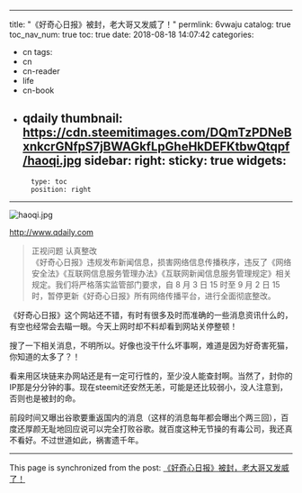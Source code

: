 
---
title: "《好奇心日报》被封，老大哥又发威了！"
permlink: 6vwaju
catalog: true
toc_nav_num: true
toc: true
date: 2018-08-18 14:07:42
categories:
- cn
tags:
- cn
- cn-reader
- life
- cn-book
- qdaily
thumbnail: https://cdn.steemitimages.com/DQmTzPDNeBxnkcrGNfpS7jBWAGkfLpGheHkDEFKtbwQtqpf/haoqi.jpg
sidebar:
    right:
        sticky: true
widgets:
    -
        type: toc
        position: right
---


![haoqi.jpg](https://cdn.steemitimages.com/DQmTzPDNeBxnkcrGNfpS7jBWAGkfLpGheHkDEFKtbwQtqpf/haoqi.jpg)

http://www.qdaily.com

>正视问题 认真整改  
>《好奇心日报》违规发布新闻信息，损害网络信息传播秩序，违反了《网络安全法》《互联网信息服务管理办法》《互联网新闻信息服务管理规定》相关规定。我们将严格落实监管部门要求，自 8 月 3 日 15 时至 9 月 2 日 15 时，暂停更新《好奇心日报》所有网络传播平台，进行全面彻底整改。

《好奇心日报》这个网站还不错，有时有很多及时而准确的一些消息资讯什么的，有空也经常会去瞄一眼。今天上网时却不料却看到网站关停整顿！

搜了一下相关消息，不明所以。好像也没干什么坏事啊，难道是因为好奇害死猫，你知道的太多了？！

看来用区块链来办网站还是有一定可行性的，至少没人能查封啊。当然了，封你的IP那是分分钟的事。现在steemit还安然无恙，可能是还比较弱小，没人注意到，否则也是被封的命。

前段时间又曝出谷歌要重返国内的消息（这样的消息每年都会曝出个两三回），百度还厚颜无耻地回应说可以完全打败谷歌。就百度这种无节操的有毒公司，我还真不看好。不过世道如此，祸害遗千年。

- - -

This page is synchronized from the post: [《好奇心日报》被封，老大哥又发威了！](https://steemit.com/@lemooljiang/6vwaju)
